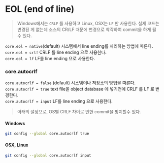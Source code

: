 # EOL (end of line)
> Windows에서는 `CRLF` 를 사용하고 Linux, OSX는 `LF` 만 사용한다. 
> 실제 코드는 변경된 게 없는데 소스의 CR/LF 때문에 변경으로 착각하여 commit을 하게 될 수 있다.

`core.eol = native`(default) 시스템에서 line ending를 처리하는 방법에 따른다.   
`core.eol = crlf` CRLF 를 line ending 으로 사용한다.  
`core.eol = lf` LF를 line ending 으로 사용한다.   

### core.autocrlf
`core.autocrlf = false` (default) 시스템이나 저장소의 방법을 따른다.   
`core.autocrlf = true` text file을 object database 에 넣기전에 CRLF 를 LF 로 변경한다.  
`core.autocrlf = input` LF를 line ending 으로 사용한다.  

> 아래의 설정으로, OS별 CRLF 차이로 인한 commit을 방지할수 있다.
#### Windows
```bash
git config --global core.autocrlf true
```

#### OSX, Linux
```bash
git config --global core.autocrlf input
```

